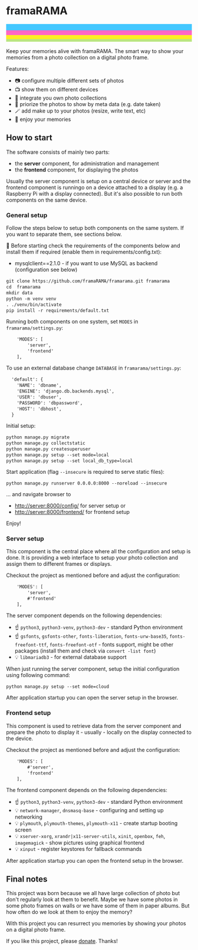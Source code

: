 # framaRAMA

<img src="assets/stripes.png" style="width: 100%; height: 48px;" />

Keep your memories alive with framaRAMA. The smart way to show your memories
from a photo collection on a digital photo frame.

Features:

* 📷 configure multiple different sets of photos
* 📺 show them on different devices
* 🤝 integrate you own photo collections
* 🎯 priorize the photos to show by meta data (e.g. date taken)
* 🪄 add make up to your photos (resize, write text, etc)
* 🍿 enjoy your memories


## How to start

The software consists of mainly two parts:

* the **server** component, for administration and management
* the **frontend** component, for displaying the photos

Usually the server component is setup on a central device or server and
the frontend component is runningo on a device attached to a display (e.g.
a Raspberry Pi with a display connected). But it's also possible to run
both components on the same device.

### General setup

Follow the steps below to setup both components on the same system. If you
want to separate them, see sections below.

📢 Before starting check the requirements of the components below and install
them if required (enable them in requirements/config.txt):
* mysqlclient==2.1.0 - if you want to use MySQL as backend (configuration
  see below)


```
git clone https://github.com/framaRAMA/framarama.git framarama
cd  framarama
mkdir data
python -m venv venv
. ./venv/bin/activate
pip install -r requirements/default.txt
```

Running both components on one system, set `MODES` in `framarama/settings.py`:
```
    'MODES': [
        'server',
        'frontend'
    ],
```

To use an external database change `DATABASE` in `framarama/settings.py`:
```
  'default': {
    'NAME': 'dbname',
    'ENGINE': 'django.db.backends.mysql',
    'USER': 'dbuser',
    'PASSWORD': 'dbpassword',
    'HOST': 'dbhost',
  }
```

Initial setup:
```
python manage.py migrate
python manage.py collectstatic
python manage.py createsuperuser
python manage.py setup --set mode=local
python manage.py setup --set local_db_type=local
```

Start application (flag `--insecure` is required to serve static files):
```
python manage.py runserver 0.0.0.0:8000 --noreload --insecure
```

... and navigate browser to

* [http://server:8000/config/](http://server:8000/config/) for server setup or
* [http://server:8000/frontend/](http://server:8000/frontend/) for frontend setup

Enjoy!


### Server setup

This component is the central place where all the configuration and
setup is done. It is providing a web interface to setup your photo collection
and assign them to different frames or displays.

Checkout the project as mentioned before and adjust the configuration:
```
    'MODES': [
        'server',
        #'frontend'
    ],
```

The server component depends on the following dependencies:

* ☝ `python3`, `python3-venv`, `python3-dev` - standard Python environment
* ☝ `gsfonts`, `gsfonts-other`, `fonts-liberation`, `fonts-urw-base35`, `fonts-freefont-ttf`, `fonts-freefont-otf` - fonts support, might be other packages (install them and check via `convert -list font`)
* 💡 `libmariadb3` - for external database support

When just running the server component, setup the initial configuration using
following command:
```
python manage.py setup --set mode=cloud
```

After application startup you can open the server setup in the browser.

### Frontend setup

This component is used to retrieve data from the server component and
prepare the photo to display it - usually - locally on the display
connected to the device.

Checkout the project as mentioned before and adjust the configuration:
```
    'MODES': [
        #'server',
        'frontend'
    ],
```

The frontend component depends on the following dependencies:

* ☝ `python3`, `python3-venv`, `python3-dev` - standard Python environment
* 💡 `network-manager`, `dnsmasq-base` - configuring and setting up networking
* 💡 `plymouth`, `plymouth-themes`, `plymouth-x11` - create startup booting screen
* 💡 `xserver-xorg`, `xrandr|x11-server-utils`, `xinit`, `openbox`, `feh`, `imagemagick` - show pictures using graphical frontend
* 💡 `xinput` - register keystores for fallback commands

After application startup you can open the frontend setup in the browser.

## Final notes

This project was born because we all have large collection of photo but
don't regularly look at them to benefit. Maybe we have some photos
in some photo frames on walls or we have some of them in paper albums. But
how often do we look at them to enjoy the memory?

With this project you can resurrect you memories by showing your photos
on a digital photo frame.

If you like this project, please [donate](https://www.paypal.com/donate?hosted_button_id=5TDSCVP5X7QFA). Thanks!

